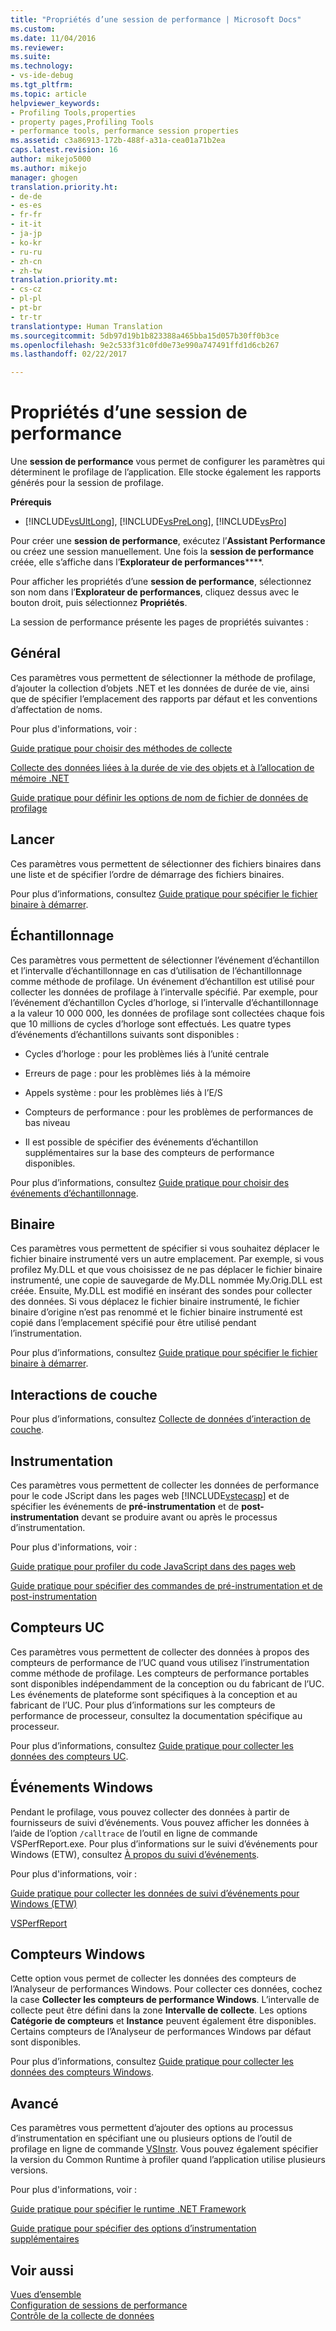 ```yaml
---
title: "Propriétés d’une session de performance | Microsoft Docs"
ms.custom: 
ms.date: 11/04/2016
ms.reviewer: 
ms.suite: 
ms.technology:
- vs-ide-debug
ms.tgt_pltfrm: 
ms.topic: article
helpviewer_keywords:
- Profiling Tools,properties
- property pages,Profiling Tools
- performance tools, performance session properties
ms.assetid: c3a86913-172b-488f-a31a-cea01a71b2ea
caps.latest.revision: 16
author: mikejo5000
ms.author: mikejo
manager: ghogen
translation.priority.ht:
- de-de
- es-es
- fr-fr
- it-it
- ja-jp
- ko-kr
- ru-ru
- zh-cn
- zh-tw
translation.priority.mt:
- cs-cz
- pl-pl
- pt-br
- tr-tr
translationtype: Human Translation
ms.sourcegitcommit: 5db97d19b1b823388a465bba15d057b30ff0b3ce
ms.openlocfilehash: 9e2c533f31c0fd0e73e990a747491ffd1d6cb267
ms.lasthandoff: 02/22/2017

---
```

# <a name="performance-session-properties"></a>Propriétés d’une session de performance
Une **session de performance** vous permet de configurer les paramètres qui déterminent le profilage de l’application. Elle stocke également les rapports générés pour la session de profilage.  
  
 **Prérequis**  
  
-   [!INCLUDE[vsUltLong](../code-quality/includes/vsultlong_md.md)], [!INCLUDE[vsPreLong](../code-quality/includes/vsprelong_md.md)], [!INCLUDE[vsPro](../code-quality/includes/vspro_md.md)]  
  
 Pour créer une **session de performance**, exécutez l’**Assistant Performance** ou créez une session manuellement. Une fois la **session de performance** créée, elle s’affiche dans l’**Explorateur de performances******.  
  
 Pour afficher les propriétés d’une **session de performance**, sélectionnez son nom dans l’**Explorateur de performances**, cliquez dessus avec le bouton droit, puis sélectionnez **Propriétés**.  
  
 La session de performance présente les pages de propriétés suivantes :  
  
## <a name="general"></a>Général  
 Ces paramètres vous permettent de sélectionner la méthode de profilage, d’ajouter la collection d’objets .NET et les données de durée de vie, ainsi que de spécifier l’emplacement des rapports par défaut et les conventions d’affectation de noms.  
  
 Pour plus d'informations, voir :  
  
 [Guide pratique pour choisir des méthodes de collecte](../profiling/how-to-choose-collection-methods.md)  
  
 [Collecte des données liées à la durée de vie des objets et à l’allocation de mémoire .NET](../profiling/collecting-dotnet-memory-allocation-and-lifetime-data.md)  
  
 [Guide pratique pour définir les options de nom de fichier de données de profilage](../profiling/how-to-set-performance-data-file-name-options.md)  
  
## <a name="launch"></a>Lancer  
 Ces paramètres vous permettent de sélectionner des fichiers binaires dans une liste et de spécifier l’ordre de démarrage des fichiers binaires.  
  
 Pour plus d’informations, consultez [Guide pratique pour spécifier le fichier binaire à démarrer](../profiling/how-to-specify-the-binary-to-start.md).  
  
## <a name="sampling"></a>Échantillonnage  
 Ces paramètres vous permettent de sélectionner l’événement d’échantillon et l’intervalle d’échantillonnage en cas d’utilisation de l’échantillonnage comme méthode de profilage. Un événement d’échantillon est utilisé pour collecter les données de profilage à l’intervalle spécifié. Par exemple, pour l’événement d’échantillon Cycles d’horloge, si l’intervalle d’échantillonnage a la valeur 10 000 000, les données de profilage sont collectées chaque fois que 10 millions de cycles d’horloge sont effectués. Les quatre types d’événements d’échantillons suivants sont disponibles :  
  
-   Cycles d’horloge : pour les problèmes liés à l’unité centrale  
  
-   Erreurs de page : pour les problèmes liés à la mémoire  
  
-   Appels système : pour les problèmes liés à l’E/S  
  
-   Compteurs de performance : pour les problèmes de performances de bas niveau  
  
-   Il est possible de spécifier des événements d’échantillon supplémentaires sur la base des compteurs de performance disponibles.  
  
 Pour plus d’informations, consultez [Guide pratique pour choisir des événements d’échantillonnage](../profiling/how-to-choose-sampling-events.md).  
  
## <a name="binary"></a>Binaire  
 Ces paramètres vous permettent de spécifier si vous souhaitez déplacer le fichier binaire instrumenté vers un autre emplacement. Par exemple, si vous profilez My.DLL et que vous choisissez de ne pas déplacer le fichier binaire instrumenté, une copie de sauvegarde de My.DLL nommée My.Orig.DLL est créée. Ensuite, My.DLL est modifié en insérant des sondes pour collecter des données. Si vous déplacez le fichier binaire instrumenté, le fichier binaire d’origine n’est pas renommé et le fichier binaire instrumenté est copié dans l’emplacement spécifié pour être utilisé pendant l’instrumentation.  
  
 Pour plus d’informations, consultez [Guide pratique pour spécifier le fichier binaire à démarrer](../profiling/how-to-specify-the-binary-to-start.md).  
  
## <a name="tier-interactions"></a>Interactions de couche  
 Pour plus d’informations, consultez [Collecte de données d’interaction de couche](../profiling/collecting-tier-interaction-data.md).  
  
## <a name="instrumentation"></a>Instrumentation  
 Ces paramètres vous permettent de collecter les données de performance pour le code JScript dans les pages web [!INCLUDE[vstecasp](../code-quality/includes/vstecasp_md.md)] et de spécifier les événements de **pré-instrumentation** et de **post-instrumentation** devant se produire avant ou après le processus d’instrumentation.  
  
 Pour plus d'informations, voir :  
  
 [Guide pratique pour profiler du code JavaScript dans des pages web](../profiling/how-to-profile-javascript-code-in-web-pages.md)  
  
 [Guide pratique pour spécifier des commandes de pré-instrumentation et de post-instrumentation](../profiling/how-to-specify-pre-and-post-instrument-commands.md)  
  
## <a name="cpu-counters"></a>Compteurs UC  
 Ces paramètres vous permettent de collecter des données à propos des compteurs de performance de l’UC quand vous utilisez l’instrumentation comme méthode de profilage. Les compteurs de performance portables sont disponibles indépendamment de la conception ou du fabricant de l’UC. Les événements de plateforme sont spécifiques à la conception et au fabricant de l’UC. Pour plus d’informations sur les compteurs de performance de processeur, consultez la documentation spécifique au processeur.  
  
 Pour plus d’informations, consultez [Guide pratique pour collecter les données des compteurs UC](../profiling/how-to-collect-cpu-counter-data.md).  
  
## <a name="windows-events"></a>Événements Windows  
 Pendant le profilage, vous pouvez collecter des données à partir de fournisseurs de suivi d’événements. Vous pouvez afficher les données à l’aide de l’option `/calltrace` de l’outil en ligne de commande VSPerfReport.exe. Pour plus d’informations sur le suivi d’événements pour Windows (ETW), consultez [À propos du suivi d’événements](http://go.microsoft.com/fwlink/?linkid=90752).  
  
 Pour plus d'informations, voir :  
  
 [Guide pratique pour collecter les données de suivi d’événements pour Windows (ETW)](../profiling/how-to-collect-event-tracing-for-windows-etw-data.md)  
  
 [VSPerfReport](../profiling/vsperfreport.md)  
  
## <a name="windows-counters"></a>Compteurs Windows  
 Cette option vous permet de collecter les données des compteurs de l’Analyseur de performances Windows. Pour collecter ces données, cochez la case **Collecter les compteurs de performance Windows**. L’intervalle de collecte peut être défini dans la zone **Intervalle de collecte**. Les options **Catégorie de compteurs** et **Instance** peuvent également être disponibles. Certains compteurs de l’Analyseur de performances Windows par défaut sont disponibles.  
  
 Pour plus d’informations, consultez [Guide pratique pour collecter les données des compteurs Windows](../profiling/how-to-collect-windows-counter-data.md).  
  
## <a name="advanced"></a>Avancé  
 Ces paramètres vous permettent d’ajouter des options au processus d’instrumentation en spécifiant une ou plusieurs options de l’outil de profilage en ligne de commande [VSInstr](../profiling/vsinstr.md). Vous pouvez également spécifier la version du Common Runtime à profiler quand l’application utilise plusieurs versions.  
  
 Pour plus d'informations, voir :  
  
 [Guide pratique pour spécifier le runtime .NET Framework](../profiling/how-to-specify-the-dotnet-framework-runtime.md)  
  
 [Guide pratique pour spécifier des options d’instrumentation supplémentaires](../profiling/how-to-specify-additional-instrumentation-options.md)  
  
## <a name="see-also"></a>Voir aussi  
 [Vues d’ensemble](../profiling/overviews-performance-tools.md)   
 [Configuration de sessions de performance](../profiling/configuring-performance-sessions.md)   
 [Contrôle de la collecte de données](../profiling/controlling-data-collection.md)
